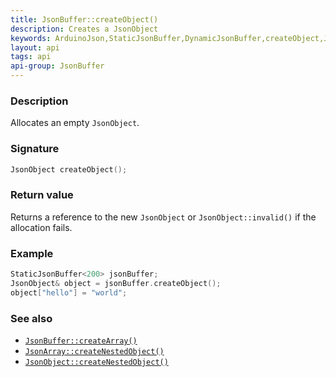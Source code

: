 ```yaml
---
title: JsonBuffer::createObject()
description: Creates a JsonObject
keywords: ArduinoJson,StaticJsonBuffer,DynamicJsonBuffer,createObject,JsonObject
layout: api
tags: api
api-group: JsonBuffer
---
```


### Description

Allocates an empty `JsonObject`.

### Signature

```c++
JsonObject createObject();
```

### Return value

Returns a reference to the new `JsonObject` or `JsonObject::invalid()` if the allocation fails.

### Example

```c++
StaticJsonBuffer<200> jsonBuffer;
JsonObject& object = jsonBuffer.createObject();
object["hello"] = "world";
```

### See also

* [`JsonBuffer::createArray()`]({{site.baseurl}}/api/jsonbuffer/createarray/)
* [`JsonArray::createNestedObject()`]({{site.baseurl}}/api/jsonarray/createnestedobject/)
* [`JsonObject::createNestedObject()`]({{site.baseurl}}/api/jsonobject/createnestedobject/)